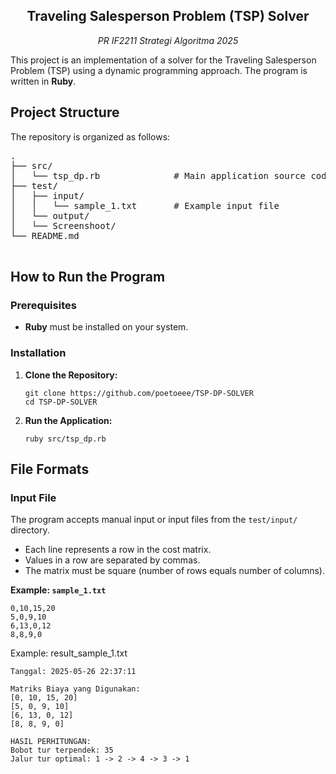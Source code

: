 <h2 align="center">Traveling Salesperson Problem (TSP) Solver</h2>
<p align="center"><em>PR IF2211 Strategi Algoritma 2025</em></p>


This project is an implementation of a solver for the Traveling Salesperson Problem (TSP) using a dynamic programming approach. The program is written in **Ruby**.

## Project Structure

The repository is organized as follows:
<pre>
.
├── src/
│   └── tsp_dp.rb              # Main application source code
├── test/
│   ├── input/
│   │   └── sample_1.txt       # Example input file
│   └── output/
│   └── Screenshoot/
└── README.md   
  
</pre>


## How to Run the Program

### Prerequisites

* **Ruby** must be installed on your system.

### Installation
<ol>
  <li><strong>Clone the Repository:</strong>
    <pre><code class="lang-bash">git clone https://github.com/poetoeee/TSP-DP-SOLVER
cd TSP-DP-SOLVER</code></pre>
  </li>
  <li><strong>Run the Application:</strong>
    <pre><code class="lang-bash">ruby src/tsp_dp.rb</code></pre>
  </li>
</ol>

## File Formats

### Input File

The program accepts manual input or input files from the `test/input/` directory.

* Each line represents a row in the cost matrix.
* Values in a row are separated by commas.
* The matrix must be square (number of rows equals number of columns).

**Example: `sample_1.txt`**
```
0,10,15,20
5,0,9,10
6,13,0,12
8,8,9,0
```
Example: result_sample_1.txt

```
Tanggal: 2025-05-26 22:37:11

Matriks Biaya yang Digunakan:
[0, 10, 15, 20]
[5, 0, 9, 10]
[6, 13, 0, 12]
[8, 8, 9, 0]

HASIL PERHITUNGAN:
Bobot tur terpendek: 35
Jalur tur optimal: 1 -> 2 -> 4 -> 3 -> 1
```
